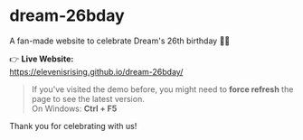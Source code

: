 # dream-26bday  
A fan-made website to celebrate Dream's 26th birthday 🎂🌟

👉 **Live Website:**  
https://elevenisrising.github.io/dream-26bday/

> If you've visited the demo before, you might need to **force refresh** the page to see the latest version.  
> On Windows: **Ctrl + F5**

Thank you for celebrating with us!
